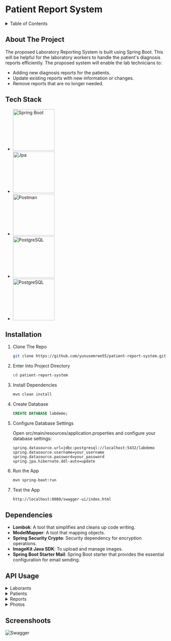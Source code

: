 # Patient Report System

<details>
  <summary>Table of Contents</summary>
  <ol>
    <li>
      <a href="#about-the-project">About The Project</a>
    </li>
    <li>
      <a href="#tech-stack">Tech Stack</a>
    </li>
    <li>
      <a href="#installation">Installation</a>
    </li>
    <li>
      <a href="#dependencies">Dependencies</a>
    </li>
    <li>
      <a href="#api-usage">API Usage</a>
    </li>
    <li>
      <a href="#screenshoots">Screenshoots</a>
    </li>
  </ol>
</details>

## About The Project

The proposed Laboratory Reporting System is built using Spring Boot. This will be helpful for the laboratory workers to handle the patient's diagnosis reports efficiently. The proposed system will enable the lab technicians to:

- Adding new diagnosis reports for the patients.
- Update existing reports with new information or changes.
- Remove reports that are no longer needed.

## Tech Stack

- <picture>
    <img width=130 alt="Spring Boot" src="https://upload.wikimedia.org/wikipedia/commons/thumb/4/44/Spring_Framework_Logo_2018.svg/1200px-Spring_Framework_Logo_2018.svg.png">
  </picture>
- <picture>
    <img width=130 alt="Jpa" src="https://blogger.googleusercontent.com/img/b/R29vZ2xl/AVvXsEjlnf3vDICc1HZvO_sDAmRkjEW8XDjb84mrGWg56tNlgyQbnwGXqEZAzP1J3_xncxe1NP4-nZqlZZTzI4yr528A-dkJmC022gN4tJe-n8gwp2YoUiL-6ecV0BOiauQMstrFdyw8cBF3HHla/w1200-h630-p-k-no-nu/jpa.PNG">
  </picture>
- <picture>
    <img width=130 alt="Postman" src="https://upload.wikimedia.org/wikipedia/commons/c/c2/Postman_%28software%29.png">
  </picture>
- <picture>
    <img width=130 alt="PostgreSQL" src="https://png.pngitem.com/pimgs/s/467-4673213_connector-postgresql-colorlogo-postgres-logo-hd-png-download.png">
  </picture>
- <picture>
    <img width=130 alt="PostgreSQL" src="https://miro.medium.com/v2/resize:fit:1400/1*C_u3RtbZnYzRI10IUWbPfg.png">
  </picture>


## Installation

1. Clone The Repo

      ```sh
   git clone https://github.com/yunusemree55/patient-report-system.git
   ```
2. Enter Into Project Directory

      ```sh
   cd patient-report-system
   ```
3. Install Dependencies

   ```sh
   mvn clean install
   ```

4. Create Database
  
     ```sql
    CREATE DATABASE labdemo;
    ```

5. Configure Database Settings

   Open src/main/resources/application.properties and configure your database settings:
   
      ```properties
   spring.datasource.url=jdbc:postgresql://localhost:5432/labdemo
   spring.datasource.username=your_username
   spring.datasource.password=your_password
   spring.jpa.hibernate.ddl-auto=update

   ```
6. Run the App
   ```sh
   mvn spring-boot:run
   ```

7. Test the App
     ```sh
     http://localhost:8080/swagger-ui/index.html
     ```

## Dependencies

- **Lombok**: A tool that simplifies and cleans up code writing.
- **ModelMapper**: A tool that mapping objects.
- **Spring Security Crypto**: Security dependency for encryption operations.
- **ImageKit Java SDK**: To upload and manage images.
- **Spring Boot Starter Mail**: Spring Boot starter that provides the essential configuration for email sending.

## API Usage

 <details>
 <summary>Laborants</summary>

  ### 
  ```http
  GET /api/laborants
```
  
  ### Get All
  
  ```http
  GET /api/laborants/all
```
  
  
  ### Get By Id
  
  ```http
  GET /api/laborants/${id}
```
  
  | Parameters | Type     | Description                       |
  | :-------- | :------- | :-------------------------------- |
  | `id`      | `int` | **Required.** The key value of the laborant |
  
  
  ### Get By Name
  
  ```http
  GET /api/laborants/name
```
  
  | Query Parameters | Type     | Description                       |
  | :-------- | :------- | :-------------------------------- |
  | `firstName`      | `String` | **Required.** Laborant's first name |
  | `lastName`      | `String` | **Required.** Laborant's last name |


  ### Add
  
  ```http
  POST /api/laborants/add
```
  
  ```javascript
  {
    "firstName": "Yunus Emre",
    "lastName": "Flower",
    "username": "ye013",
    "email": "yunussemree_55@hotmail.com",
    "password": "123",
    "confirmPassword": "123"
  }
  ```
  
  | Fields | Type     | Description                       |
  | :-------- | :------- | :-------------------------------- |
  | `firstName`      | `String` | **Required.** Laborant's first name |
  | `lastName`      | `String` | **Required.** Laborant's last name |
  | `username`      | `String` | **Required.** Laborant's username |
  | `email`      | `String` | **Required.** Laborant's email |
  | `password`      | `String` | **Required.** The password for the laborant's account |
  | `confirmPassword`      | `String` | **Required.** A confirmation of the entered password. |
  
  ### Update Username
  
  ```http
  PUT /api/laborants/update-username
```
  
  ```javascript
  {
    "id": 1,
    "username": "example",
  }
  ```
  
  | Fields | Type     | Description                       |
  | :-------- | :------- | :-------------------------------- |
  | `id`      | `int` | **Required.** Laborant's id |
  | `username`      | `String` | **Required.** Laborant's new username |
  
  
  ### Update Password
  ```http
  PUT /api/laborants/update-password
```
  
  ```javascript
  {
    "id": 1,
    "password": "examplePassword",
    "confirmPassword": "examplePassword",
  }
  ```
  
  | Fields | Type     | Description                       |
  | :-------- | :------- | :-------------------------------- |
  | `id`      | `int` | **Required.** Laborant's id |
  | `password`      | `String` | **Required.** The password for the laborant's account |
  | `confirmPassword`      | `String` | **Required.** A confirmation of the entered password|

  
</details>

<details>
  <summary>Patients</summary>

###
  ```http
  GET /api/patients
```

### Get All

  ```http
  GET /api/patients/all
```


### Get By Id

  ```http
  GET /api/patients/${id}
```

| Parameters | Type     | Description                       |
| :-------- | :------- | :-------------------------------- |
| `id`      | `int` | **Required.** The key value of the patient |


### Get By Identity Number

  ```http
  GET /api/patients/identity-number/${identityNumber}
```

| Parameters | Type     | Description                       |
| :-------- | :------- | :-------------------------------- |
| `identityNumber`      | `int` | **Required.** Identity number of the patient |



### Get By Name

  ```http
  GET /api/patients/name
```

| Query Parameters | Type     | Description                       |
| :-------- | :------- | :-------------------------------- |
| `firstName`      | `String` | **Required.** Patient's first name |
| `lastName`      | `String` | **Required.** Patient's last name |



### Add

  ```http
  POST /api/patients/add
```

```javascript
{
  "firstName": "Yunus Emre",
  "lastName": "Flower",
  "username": "example",
  "identityNumber":"12345678910"
  "email": "email@example.com",
  "password": "123",
  "confirmPassword": "123"
}
```

| Fields | Type     | Description                       |
| :-------- | :------- | :-------------------------------- |
| `firstName`      | `String` | **Required.** Patient's first name |
| `lastName`      | `String` | **Required.** Patient's last name |
| `username`      | `String` | **Required.** Patient's username |
| `identityNumber`      | `String` | **Required.** Patient's identity number |
| `email`      | `String` | **Required.** Patient's email |
| `password`      | `String` | **Required.** The password for the patient's account |
| `confirmPassword`      | `String` | **Required.** A confirmation of the entered password. |


### Update Username

  ```http
  PUT /api/patients/update-username
```

```javascript
{
  "id": 1,
  "username": "example",
}
```

| Fields | Type     | Description                       |
| :-------- | :------- | :-------------------------------- |
| `id`      | `int` | **Required.** Patient's id |
| `username`      | `String` | **Required.** Patient's new username |


### Update Password

  ```http
  PUT /api/patients/update-password
```

```javascript
{
  "id": 1,
  "password": "examplePassword",
  "confirmPassword": "examplePassword",
}
```

| Fields | Type     | Description                       |
| :-------- | :------- | :-------------------------------- |
| `id`      | `int` | **Required.** Patient's id |
| `password`      | `String` | **Required.** The password for the patient's account |
| `confirmPassword`      | `String` | **Required.** A confirmation of the entered password|

</details>

<details>
  <summary>Reports</summary>

  ###

  ```http
  GET /api/reports
```

### Get All

  ```http
  GET /api/reports/all
```


### Get By Id

  ```http
  GET /api/reports/${id}
```

| Parameters | Type     | Description                       |
| :-------- | :------- | :-------------------------------- |
| `id`      | `int` | **Required.** The key value of the report |


### Get By Sorted Date

  ```http
  GET /api/reports/sorted-by-date
```

### Get By Active Reports

  ```http
  GET /api/reports/active-reports
```

### Get By Passive Reports

  ```http
  GET /api/reports/passive-reports
```

### Add

  ```http
  POST /api/reports/add
```

```javascript
{
    "laborantId": 1,
    "patientId": 1,
    "diagnosisTitle": "Flu",
    "description": "The patient shows symptoms of a fever, cough, and sore throat, indicative of the flu."
}
```

| Fields | Type     | Description                       |
| :-------- | :------- | :-------------------------------- |
| `laborantId`      | `int` | **Required.** Laborant's id |
| `patientId`      | `int` | **Required.** Patient's id |
| `diagnosisTitle`      | `String` | **Required.** Title of diagnosis |
| `description`      | `String` | **Required.** Description of diagnosis |


### Update Report

  ```http
  PUT /api/patients/update-report
```

```javascript
{
    "id": 1,
    "diagnosisTitle": "Pneumonia",
    "description": "The patient is diagnosed with bacterial pneumonia, showing symptoms of chest pain and shortness of breath."
}
```

| Fields | Type     | Description                       |
| :-------- | :------- | :-------------------------------- |
| `patientId`      | `int` | **Required.** Report's id |
| `diagnosisTitle`      | `String` | **Required.** Title of diagnosis |
| `description`      | `String` | **Required.** Description of diagnosis |


### Delete By Id

  ```http
  DELETE /api/reports/delete/${id}
```

| Parameters | Type     | Description                       |
| :-------- | :------- | :-------------------------------- |
| `id`      | `int` | **Required.** The key value of the report |
</details>

<details>
  <summary>Photos</summary>
 
  ###
  
  ```http
  GET /api/photos
```

### Add

  ```http
  POST /api/photos/add
```



| Fields | Type     | Description                       |
| :-------- | :------- | :-------------------------------- |
| `reportId`      | `int` | **Required.** Report's id 
| `file`      | `MultipartFile` | **Required.** Report photo |
</details>

## Screenshoots

![Swagger](https://github.com/user-attachments/assets/34417cdd-3297-4661-a2c4-c6d5f1fcd949)
